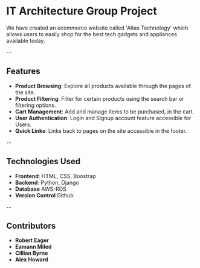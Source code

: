 # IT Architecture Group Project
We have created an ecommerce website called 'Altas Technology' which allows users to easily shop for the best tech gadgets and appliances available today. 

--
## Features

- **Product Browsing**: Explore all products available through the pages of the site.
- **Product Filtering**: Filter for certain products using the search bar or filtering options.
- **Cart Management**: Add and manage items to be purchased, in the cart.
- **User Authentication**: Login and Signup account feature accessible for Users.
- **Quick Links**: Links back to pages on the site accessible in the footer.

--

## Technologies Used
- **Frontend**: HTML, CSS, Boostrap
- **Backend**: Python, Django
- **Database** AWS-RDS
- **Version Control** Github

--

## Contributors

- **Robert Eager**
- **Eamann Miled**
- **Cillian Byrne**
- **Alex Howard**
